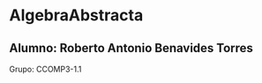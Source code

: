 # AlgebraAbstracta
Alumno:
Roberto Antonio Benavides Torres
----------------------------------
Grupo:
CCOMP3-1.1
